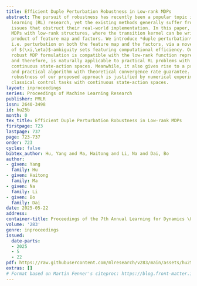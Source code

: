 ```yaml
---
title: Efficient Duple Perturbation Robustness in Low-rank MDPs
abstract: The pursuit of robustness has recently been a popular topic in reinforcement
  learning (RL) research, yet the existing methods generally suffer from computation
  issues that obstruct their real-world implementation. In this paper, we consider
  MDPs with low-rank structures, where the transition kernel can be written as a linear
  product of feature map and factors. We introduce *duple perturbation* robustness,
  i.e. perturbation on both the feature map and the factors, via a novel characterization
  of $(\xi,\eta)$-ambiguity sets featuring computational efficiency. Our novel low-rank
  robust MDP formulation is compatible with the low-rank function representation view,
  and therefore, is naturally applicable to practical RL problems with large or even
  continuous state-action spaces. Meanwhile, it also gives rise to a provably efficient
  and practical algorithm with theoretical convergence rate guarantee. Lastly, the
  robustness of our proposed approach is justified by numerical experiments, including
  classical control tasks with continuous state-action spaces.
layout: inproceedings
series: Proceedings of Machine Learning Research
publisher: PMLR
issn: 2640-3498
id: hu25b
month: 0
tex_title: Efficient Duple Perturbation Robustness in Low-rank MDPs
firstpage: 723
lastpage: 737
page: 723-737
order: 723
cycles: false
bibtex_author: Hu, Yang and Ma, Haitong and Li, Na and Dai, Bo
author:
- given: Yang
  family: Hu
- given: Haitong
  family: Ma
- given: Na
  family: Li
- given: Bo
  family: Dai
date: 2025-05-22
address:
container-title: Proceedings of the 7th Annual Learning for Dynamics \& Control Conference
volume: '283'
genre: inproceedings
issued:
  date-parts:
  - 2025
  - 5
  - 22
pdf: https://raw.githubusercontent.com/mlresearch/v283/main/assets/hu25b/hu25b.pdf
extras: []
# Format based on Martin Fenner's citeproc: https://blog.front-matter.io/posts/citeproc-yaml-for-bibliographies/
---
```

